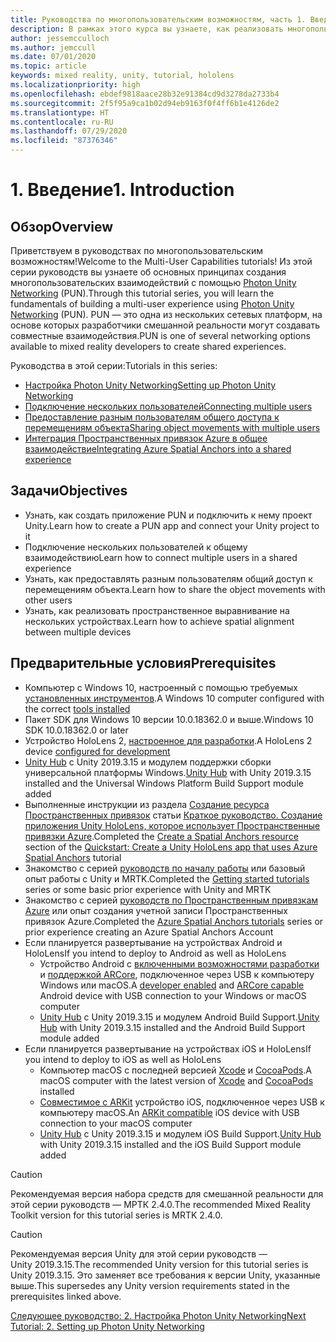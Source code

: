 ```yaml
---
title: Руководства по многопользовательским возможностям, часть 1. Введение
description: В рамках этого курса вы узнаете, как реализовать многопользовательские возможности в приложении HoloLens 2.
author: jessemcculloch
ms.author: jemccull
ms.date: 07/01/2020
ms.topic: article
keywords: mixed reality, unity, tutorial, hololens
ms.localizationpriority: high
ms.openlocfilehash: ebdef9818aace28b32e91384cd9d3278da2733b4
ms.sourcegitcommit: 2f5f95a9ca1b02d94eb9163f0f4ff6b1e4126de2
ms.translationtype: HT
ms.contentlocale: ru-RU
ms.lasthandoff: 07/29/2020
ms.locfileid: "87376346"
---
```

# <a name="1-introduction"></a><span data-ttu-id="db2b2-105">1. Введение</span><span class="sxs-lookup"><span data-stu-id="db2b2-105">1. Introduction</span></span>

## <a name="overview"></a><span data-ttu-id="db2b2-106">Обзор</span><span class="sxs-lookup"><span data-stu-id="db2b2-106">Overview</span></span>

<span data-ttu-id="db2b2-107">Приветствуем в руководствах по многопользовательским возможностям!</span><span class="sxs-lookup"><span data-stu-id="db2b2-107">Welcome to the Multi-User Capabilities tutorials!</span></span> <span data-ttu-id="db2b2-108">Из этой серии руководств вы узнаете об основных принципах создания многопользовательских взаимодействий с помощью <a href="https://www.photonengine.com/PUN" target="_blank">Photon Unity Networking</a> (PUN).</span><span class="sxs-lookup"><span data-stu-id="db2b2-108">Through this tutorial series, you will learn the fundamentals of building a multi-user experience using <a href="https://www.photonengine.com/PUN" target="_blank">Photon Unity Networking</a> (PUN).</span></span> <span data-ttu-id="db2b2-109">PUN — это одна из нескольких сетевых платформ, на основе которых разработчики смешанной реальности могут создавать совместные взаимодействия.</span><span class="sxs-lookup"><span data-stu-id="db2b2-109">PUN is one of several networking options available to mixed reality developers to create shared experiences.</span></span>

<span data-ttu-id="db2b2-110">Руководства в этой серии:</span><span class="sxs-lookup"><span data-stu-id="db2b2-110">Tutorials in this series:</span></span>

* [<span data-ttu-id="db2b2-111">Настройка Photon Unity Networking</span><span class="sxs-lookup"><span data-stu-id="db2b2-111">Setting up Photon Unity Networking</span></span>](mr-learning-sharing-02.md)
* [<span data-ttu-id="db2b2-112">Подключение нескольких пользователей</span><span class="sxs-lookup"><span data-stu-id="db2b2-112">Connecting multiple users</span></span>](mr-learning-sharing-03.md)
* [<span data-ttu-id="db2b2-113">Предоставление разным пользователям общего доступа к перемещениям объекта</span><span class="sxs-lookup"><span data-stu-id="db2b2-113">Sharing object movements with multiple users</span></span>](mr-learning-sharing-04.md)
* [<span data-ttu-id="db2b2-114">Интеграция Пространственных привязок Azure в общее взаимодействие</span><span class="sxs-lookup"><span data-stu-id="db2b2-114">Integrating Azure Spatial Anchors into a shared experience</span></span>](mr-learning-sharing-05.md)

## <a name="objectives"></a><span data-ttu-id="db2b2-115">Задачи</span><span class="sxs-lookup"><span data-stu-id="db2b2-115">Objectives</span></span>

* <span data-ttu-id="db2b2-116">Узнать, как создать приложение PUN и подключить к нему проект Unity.</span><span class="sxs-lookup"><span data-stu-id="db2b2-116">Learn how to create a PUN app and connect your Unity project to it</span></span>
* <span data-ttu-id="db2b2-117">Подключение нескольких пользователей к общему взаимодействию</span><span class="sxs-lookup"><span data-stu-id="db2b2-117">Learn how to connect multiple users in a shared experience</span></span>
* <span data-ttu-id="db2b2-118">Узнать, как предоставлять разным пользователям общий доступ к перемещениям объекта.</span><span class="sxs-lookup"><span data-stu-id="db2b2-118">Learn how to share the object movements with other users</span></span>
* <span data-ttu-id="db2b2-119">Узнать, как реализовать пространственное выравнивание на нескольких устройствах.</span><span class="sxs-lookup"><span data-stu-id="db2b2-119">Learn how to achieve spatial alignment between multiple devices</span></span>

## <a name="prerequisites"></a><span data-ttu-id="db2b2-120">Предварительные условия</span><span class="sxs-lookup"><span data-stu-id="db2b2-120">Prerequisites</span></span>

* <span data-ttu-id="db2b2-121">Компьютер с Windows 10, настроенный с помощью требуемых [установленных инструментов](install-the-tools.md).</span><span class="sxs-lookup"><span data-stu-id="db2b2-121">A Windows 10 computer configured with the correct [tools installed](install-the-tools.md)</span></span>
* <span data-ttu-id="db2b2-122">Пакет SDK для Windows 10 версии 10.0.18362.0 и выше.</span><span class="sxs-lookup"><span data-stu-id="db2b2-122">Windows 10 SDK 10.0.18362.0 or later</span></span>
* <span data-ttu-id="db2b2-123">Устройство HoloLens 2, [настроенное для разработки](using-visual-studio.md#enabling-developer-mode).</span><span class="sxs-lookup"><span data-stu-id="db2b2-123">A HoloLens 2 device [configured for development](using-visual-studio.md#enabling-developer-mode)</span></span>
* <span data-ttu-id="db2b2-124"><a href="https://docs.unity3d.com/Manual/GettingStartedInstallingHub.html" target="_blank">Unity Hub</a> с Unity 2019.3.15 и модулем поддержки сборки универсальной платформы Windows.</span><span class="sxs-lookup"><span data-stu-id="db2b2-124"><a href="https://docs.unity3d.com/Manual/GettingStartedInstallingHub.html" target="_blank">Unity Hub</a> with Unity 2019.3.15 installed and the Universal Windows Platform Build Support module added</span></span>
* <span data-ttu-id="db2b2-125">Выполненные инструкции из раздела [Создание ресурса Пространственных привязок](https://docs.microsoft.com/azure/spatial-anchors/quickstarts/get-started-unity-hololens#create-a-spatial-anchors-resource) статьи [Краткое руководство. Создание приложения Unity HoloLens, которое использует Пространственные привязки Azure](https://docs.microsoft.com/azure/spatial-anchors/quickstarts/get-started-unity-hololens).</span><span class="sxs-lookup"><span data-stu-id="db2b2-125">Completed the [Create a Spatial Anchors resource](https://docs.microsoft.com/azure/spatial-anchors/quickstarts/get-started-unity-hololens#create-a-spatial-anchors-resource) section of the [Quickstart: Create a Unity HoloLens app that uses Azure Spatial Anchors](https://docs.microsoft.com/azure/spatial-anchors/quickstarts/get-started-unity-hololens) tutorial</span></span>
* <span data-ttu-id="db2b2-126">Знакомство с серией [руководств по началу работы](mr-learning-base-01.md) или базовый опыт работы с Unity и MRTK.</span><span class="sxs-lookup"><span data-stu-id="db2b2-126">Completed the [Getting started tutorials](mr-learning-base-01.md) series or some basic prior experience with Unity and MRTK</span></span>
* <span data-ttu-id="db2b2-127">Знакомство с серией [руководств по Пространственным привязкам Azure](mr-learning-asa-01.md) или опыт создания учетной записи Пространственных привязок Azure.</span><span class="sxs-lookup"><span data-stu-id="db2b2-127">Completed the [Azure Spatial Anchors tutorials](mr-learning-asa-01.md) series or prior experience creating an Azure Spatial Anchors Account</span></span>
* <span data-ttu-id="db2b2-128">Если планируется развертывание на устройствах Android и HoloLens</span><span class="sxs-lookup"><span data-stu-id="db2b2-128">If you intend to deploy to Android as well as HoloLens</span></span>
  * <span data-ttu-id="db2b2-129">Устройство Android с <a href="https://developer.android.com/studio/debug/dev-options" target="_blank">включенными возможностями разработки</a> и <a href="https://developers.google.com/ar/discover/supported-devices" target="_blank">поддержкой ARCore</a>, подключенное через USB к компьютеру Windows или macOS.</span><span class="sxs-lookup"><span data-stu-id="db2b2-129">A <a href="https://developer.android.com/studio/debug/dev-options" target="_blank">developer enabled</a> and <a href="https://developers.google.com/ar/discover/supported-devices" target="_blank">ARCore capable</a> Android device with USB connection to your Windows or macOS computer</span></span>
  * <span data-ttu-id="db2b2-130"><a href="https://docs.unity3d.com/Manual/GettingStartedInstallingHub.html" target="_blank">Unity Hub</a> с Unity 2019.3.15 и модулем Android Build Support.</span><span class="sxs-lookup"><span data-stu-id="db2b2-130"><a href="https://docs.unity3d.com/Manual/GettingStartedInstallingHub.html" target="_blank">Unity Hub</a> with Unity 2019.3.15 installed and the Android Build Support module added</span></span>
* <span data-ttu-id="db2b2-131">Если планируется развертывание на устройствах iOS и HoloLens</span><span class="sxs-lookup"><span data-stu-id="db2b2-131">If you intend to deploy to iOS as well as HoloLens</span></span>
  * <span data-ttu-id="db2b2-132">Компьютер macOS с последней версией <a href="https://geo.itunes.apple.com/us/app/xcode/id497799835?mt=12" target="_blank">Xcode</a> и <a href="https://cocoapods.org" target="_blank">CocoaPods</a>.</span><span class="sxs-lookup"><span data-stu-id="db2b2-132">A macOS computer with the latest version of <a href="https://geo.itunes.apple.com/us/app/xcode/id497799835?mt=12" target="_blank">Xcode</a> and <a href="https://cocoapods.org" target="_blank">CocoaPods</a> installed</span></span>
  * <span data-ttu-id="db2b2-133"><a href="https://developer.apple.com/documentation/arkit/verifying_device_support_and_user_permission" target="_blank">Совместимое с ARKit</a> устройство iOS, подключенное через USB к компьютеру macOS.</span><span class="sxs-lookup"><span data-stu-id="db2b2-133">An <a href="https://developer.apple.com/documentation/arkit/verifying_device_support_and_user_permission" target="_blank">ARKit compatible</a> iOS device with USB connection to your macOS computer</span></span>
  * <span data-ttu-id="db2b2-134"><a href="https://docs.unity3d.com/Manual/GettingStartedInstallingHub.html" target="_blank">Unity Hub</a> с Unity 2019.3.15 и модулем iOS Build Support.</span><span class="sxs-lookup"><span data-stu-id="db2b2-134"><a href="https://docs.unity3d.com/Manual/GettingStartedInstallingHub.html" target="_blank">Unity Hub</a> with Unity 2019.3.15 installed and the iOS Build Support module added</span></span>

> [!CAUTION]
> <span data-ttu-id="db2b2-135">Рекомендуемая версия набора средств для смешанной реальности для этой серии руководств — МРТК 2.4.0.</span><span class="sxs-lookup"><span data-stu-id="db2b2-135">The recommended Mixed Reality Toolkit version for this tutorial series is MRTK 2.4.0.</span></span>

> [!CAUTION]
> <span data-ttu-id="db2b2-136">Рекомендуемая версия Unity для этой серии руководств — Unity 2019.3.15.</span><span class="sxs-lookup"><span data-stu-id="db2b2-136">The recommended Unity version for this tutorial series is Unity 2019.3.15.</span></span> <span data-ttu-id="db2b2-137">Это заменяет все требования к версии Unity, указанные выше.</span><span class="sxs-lookup"><span data-stu-id="db2b2-137">This supersedes any Unity version requirements stated in the prerequisites linked above.</span></span>

[<span data-ttu-id="db2b2-138">Следующее руководство: 2. Настройка Photon Unity Networking</span><span class="sxs-lookup"><span data-stu-id="db2b2-138">Next Tutorial: 2. Setting up Photon Unity Networking</span></span>](mr-learning-sharing-02.md)
